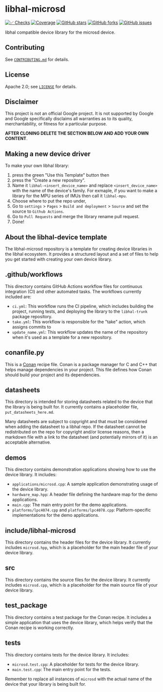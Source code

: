 # libhal-microsd

[![✅ Checks](https://github.com/libhal/libhal-microsd/actions/workflows/ci.yml/badge.svg)](https://github.com/libhal/libhal-microsd/actions/workflows/ci.yml)
[![Coverage](https://libhal.github.io/libhal-microsd/coverage/coverage.svg)](https://libhal.github.io/libhal-microsd/coverage/)
[![GitHub stars](https://img.shields.io/github/stars/libhal/libhal-microsd.svg)](https://github.com/libhal/libhal-microsd/stargazers)
[![GitHub forks](https://img.shields.io/github/forks/libhal/libhal-microsd.svg)](https://github.com/libhal/libhal-microsd/network)
[![GitHub issues](https://img.shields.io/github/issues/libhal/libhal-microsd.svg)](https://github.com/libhal/libhal-microsd/issues)

libhal compatible device library for the microsd device.

## Contributing

See [`CONTRIBUTING.md`](CONTRIBUTING.md) for details.

## License

Apache 2.0; see [`LICENSE`](LICENSE) for details.

## Disclaimer

This project is not an official Google project. It is not supported by
Google and Google specifically disclaims all warranties as to its quality,
merchantability, or fitness for a particular purpose.

**AFTER CLONING DELETE THE SECTION BELOW AND ADD YOUR OWN CONTENT**.

## Making a new device driver

To make your own libhal library:

1. press the green "Use this Template" button then
2. press the "Create a new repository".
3. Name it `libhal-<insert_device_name>` and replace `<insert_device_name>` with
  the name of the device's family. For exmaple, if you want to make a library
  for the MPU series of IMUs then call it `libhal-mpu`.
4. Choose where to put the repo under,
5. Go to `settings` > `Pages` > `Build and deployment` > `Source` and set the
  source to `Github Actions`.
6. Go to `Pull Requests` and merge the library rename pull request.
7. Done!

## About the libhal-device template

The libhal-microsd repository is a template for creating device libraries in
the libhal ecosystem. It provides a structured layout and a set of files to help
you get started with creating your own device library.

## .github/workflows

This directory contains GitHub Actions workflow files for continuous integration
(CI) and other automated tasks. The workflows currently included are:

- `ci.yml`: This workflow runs the CI pipeline, which includes
  building the project, running tests, and deploying the library to the
  `libhal-trunk` package repository.
- `take.yml`: This workflow is responsible for the "take" action, which assigns
  commits to
- `update_name.yml`: This workflow updates the name of the repository when it's
  used as a template for a new repository.

## conanfile.py

This is a [Conan](https://conan.io/) recipe file. Conan is a package manager for
C and C++ that helps manage dependencies in your project. This file defines how
Conan should build your project and its dependencies.

## datasheets

This directory is intended for storing datasheets related to the device that the
library is being built for. It currently contains a placeholder file,
`put_datasheets_here.md`.

Many datasheets are subject to copyright and that must be considered when adding
the datasheet to a libhal repo. If the datasheet cannot be redistributed on the
repo for copyright and/or license reasons, then a markdown file with a link to
the datasheet (and potentially mirrors of it) is an acceptable alternative.

## demos

This directory contains demonstration applications showing how to use the device
library. It includes:

- `applications/microsd.cpp`: A sample application demonstrating usage of the
  device library.
- `hardware_map.hpp`: A header file defining the hardware map for the demo
  applications.
- `main.cpp`: The main entry point for the demo applications.
- `platforms/lpc4074.cpp` and `platforms/lpc4078.cpp`: Platform-specific
  implementations for the demo applications.

## include/libhal-microsd

This directory contains the header files for the device library. It currently
includes `microsd.hpp`, which is a placeholder for the main header file of
your device library.

## src

This directory contains the source files for the device library. It currently
includes `microsd.cpp`, which is a placeholder for the main source file of
your device library.

## test_package

This directory contains a test package for the Conan recipe. It includes a
simple application that uses the device library, which helps verify that the
Conan recipe is working correctly.

## tests

This directory contains tests for the device library. It includes:

- `microsd.test.cpp`: A placeholder for tests for the device library.
- `main.test.cpp`: The main entry point for the tests.

Remember to replace all instances of `microsd` with the actual name of the
device that your library is being built for.
